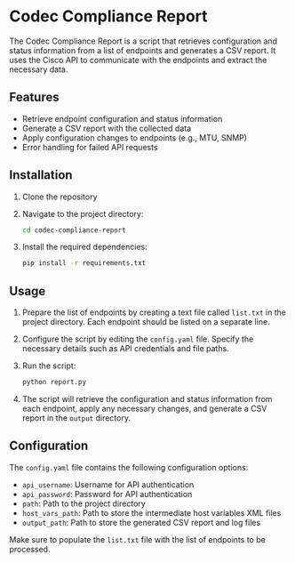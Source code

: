 # Codec Compliance Report

The Codec Compliance Report is a script that retrieves configuration and status information from a list of endpoints and generates a CSV report. It uses the Cisco API to communicate with the endpoints and extract the necessary data.

## Features

- Retrieve endpoint configuration and status information
- Generate a CSV report with the collected data
- Apply configuration changes to endpoints (e.g., MTU, SNMP)
- Error handling for failed API requests

## Installation

1. Clone the repository

2. Navigate to the project directory:
    ```bash
    cd codec-compliance-report

3. Install the required dependencies:
    ```bash
    pip install -r requirements.txt


## Usage

1. Prepare the list of endpoints by creating a text file called `list.txt` in the project directory. Each endpoint should be listed on a separate line.

2. Configure the script by editing the `config.yaml` file. Specify the necessary details such as API credentials and file paths.

3. Run the script:
    ```bash
    python report.py


4. The script will retrieve the configuration and status information from each endpoint, apply any necessary changes, and generate a CSV report in the `output` directory.

## Configuration

The `config.yaml` file contains the following configuration options:

- `api_username`: Username for API authentication
- `api_password`: Password for API authentication
- `path`: Path to the project directory
- `host_vars_path`: Path to store the intermediate host variables XML files
- `output_path`: Path to store the generated CSV report and log files

Make sure to populate the `list.txt` file with the list of endpoints to be processed.






